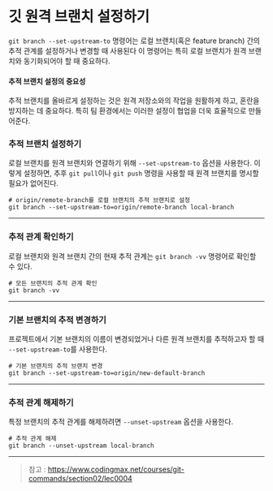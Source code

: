 # 깃 원격 브랜치 설정하기

`git branch --set-upstream-to` 명령어는 로컬 브랜치(혹은 feature branch) 간의 추적 관계를 설정하거나 변경할 때 사용된다 이 명령어는 특히 로컬 브랜치가 원격 브랜치와 동기화되어야 할 때 중요하다.

#### 추적 브랜치 설정의 중요성

추적 브랜치를 올바르게 설정하는 것은 원격 저장소와의 작업을 원활하게 하고, 혼란을 방지하는 데 중요하다. 특히 팀 환경에서는 이러한 설정이 협업을 더욱 효율적으로 만들어준다.

### 추적 브랜치 설정하기

로컬 브랜치를 원격 브랜치와 연결하기 위해 `--set-upstream-to` 옵션을 사용한다. 이렇게 설정하면, 추후 `git pull`이나 `git push` 명령을 사용할 때 원격 브랜치를 명시할 필요가 없어진다.

```
# origin/remote-branch를 로컬 브랜치의 추적 브랜치로 설정
git branch --set-upstream-to=origin/remote-branch local-branch
```

---

### 추적 관계 확인하기

로컬 브랜치와 원격 브랜치 간의 현재 추적 관계는 `git branch -vv` 명령어로 확인할 수 있다.

``` 
# 모든 브랜치의 추적 관계 확인
git branch -vv
```

---

### 기본 브랜치의 추적 변경하기

프로젝트에서 기본 브랜치의 이름이 변경되었거나 다른 원격 브랜치를 추적하고자 할 때 `--set-upstream-to`를 사용한다.

```
# 기본 브랜치의 추적 브랜치 변경
git branch --set-upstream-to=origin/new-default-branch
```

---

### 추적 관계 해제하기

특정 브랜치의 추적 관계를 해제하려면 `--unset-upstream` 옵션을 사용한다.

```
# 추적 관계 해제
git branch --unset-upstream local-branch
```

---

> 참고 : https://www.codingmax.net/courses/git-commands/section02/lec0004